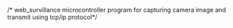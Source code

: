 /* web_survillance
microcontroller program for capturing camera image and transmit using tcp/ip protocol*/
